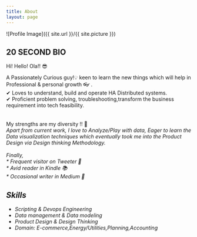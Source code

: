 ```yaml
---
title: About
layout: page
---
```

![Profile Image]({{ site.url }}/{{ site.picture }})

<h2>  20 SECOND BIO </h2>
<p>Hi! Hello! Ola!! 😎 </p>
<p>
A Passionately Curious guy!💡  keen to learn the new things which will help in Professional & personal growth 👓  . <br/> 
<!-- An Computer Science graduate,🎓  currently associated with an E-commerce Comapnay, having 4+ years of product building expreience in various domain.
<br/> -->
✔ Loves to understand, build and operate HA Distributed systems. <br/>
<!--✔ Working as Platform Operational Engineer role to create an data models, DBA best practices. <br/>  -->
✔ Proficient problem solving, troubleshooting,transform the business requirement into tech feasibility. <br/>


<br/>
<!--
Previously work as Developer in Exceleron which provide an solution of smart metering grid & utility provider in North American region. 
<br/> -->

<!--
<br/>
In 2013, I graduated from Jawaharlal Nehru National College of Engineering (JNNCE) Shimoga with a B.E. in Computer Science ‍💻 .  
<br/>
Through out college I was an active member of Computer Science Club, I learned a ton while I was there, both through personal projects and just being in an atmosphere of learning and (more importantly) doing.
<br/>
-->
<br/>
My strengths are my diversity !! 👀  <br/>
<i>Apart from current work, I love to Analyze/Play with data, Eager to learn the Data visualization techniques 
which eventually took me into the Product Design via Design thinking Methodology.
<br/>
<!-- <br/>
 Recently completed Course in Operational, People & Stragic management in IIM Banaglore! 
Which gives an world class exposure & first hand experience in how to lead the team !!
<i/><br/> -->
<br/>
Finally, <br/>
* Frequent visitor on Tweeter 📲 <br/>
* Avid reader in Kindle     📚    <br/>
* Occasional writer in Medium 📝 <br/>





<h2>Skills</h2>

<ul class="skill-list">
	<li> Scripting & Devops Engineering</li>
	<li>Data management & Data modeling</li>
	<li>Product Design & Design Thinking</li>
        <li>Domain: E-commerce,Energy/Utilities,Planning,Accounting </li>
</ul>
